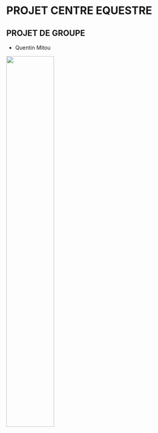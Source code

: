 # PROJET CENTRE EQUESTRE
## PROJET DE GROUPE
<ul>
  <li>
    Quentin Mitou
  </li>
</ul>

<p align="left">
  <img align="center" width="50%" src="https://www.josera.fr/media/magefan_blog/OG-Image-duree-de-vie-d_un-cheval-horse-1962823_1920.jpg" />
</p>
